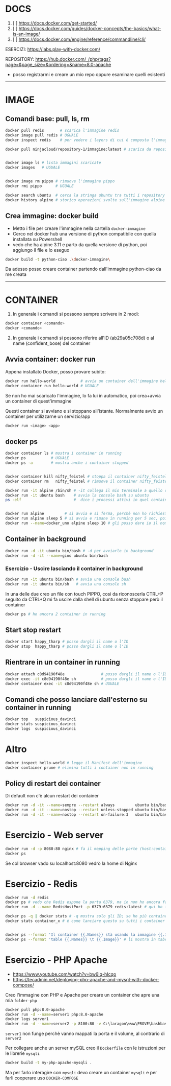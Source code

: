 # DOCS
1. [ ] https://docs.docker.com/get-started/
2. [ ] https://docs.docker.com/guides/docker-concepts/the-basics/what-is-an-image/
3. [ ] https://docs.docker.com/engine/reference/commandline/cli/

ESERCIZI: https://labs.play-with-docker.com/

REPOSITORY: https://hub.docker.com/_/php/tags?page=&page_size=&ordering=&name=8.0-apache
- posso registrarmi e creare un mio repo oppure esaminare quelli esistenti

---

# IMAGE

## Comandi base: pull, ls, rm
```bash
docker pull redis       # scarica l'immagine redis 
docker image pull redis # UGUALE 
docker inspect redis    # per vedere i layers di cui è composta l'immagine

docker pull ninjacloud/repository-1/immagine:latest # scarica da repository non ufficiale


docker image ls # lista immagini scaricate
docker images   # UGUALE


docker image rm pippo # rimuove l'immagine pippo
docker rmi pippo      # UGUALE

docker search ubuntu  # cerca la stringa ubuntu tra tutti i repository del docker hub    
docker history alpine # storico operazioni svolte sull'immagine alpine
```

## Crea immagine: docker build
- Metto i file per creare l'immagine nella cartella `docker-immagine`
- Cerco nel docker hub una versione di python compatibile con quella installata su Powershell
- vedo che ha alpine 3.11 e parto da quella versione di python, poi aggiungo il file e lo eseguo
```bash
docker build -t python-ciao .\docker-immagine\
```
Da adesso posso creare container partendo dall'immagine python-ciao da me creata

---

# CONTAINER
1. In generale i comandi si possono sempre scrivere in 2 modi:
```bash
docker container <comando>
docker <comando>
```
2. In generale i comandi si possono riferire all'ID (ab29a05c708d) o al name (confident_bose) del container



## Avvia container: docker run
Appena installato Docker, posso provare subito:
```bash
docker run hello-world           # avvia un container dell'immagine hello-world
docker container run hello-world # UGUALE
```
Se non ho mai scaricato l'immagine, lo fa lui in automatico, poi crea+avvia un container di quest'immagine

Questi container si avviano e si stoppano all'istante. Normalmente avvio un container per utilizzarne un servizio/app
```bash
docker run <image> <app>
```

## docker ps
```bash
docker container ls # mostra i container in running
docker ps           # UGUALE
docker ps -a        # mostra anche i container stopped


docker container kill nifty_feistel # stoppa il container nifty_feistel
docker container rm   nifty_feistel # rimuove il container nifty_feistel
```
```bash
docker run -it alpine /bin/sh # -it collega il mio terminale a quello del container
docker run -it ubuntu bash    # avvia la console bash su ubuntu
ps -elf                       #  dice i processi attivi in quel container (solo la bash)


docker run alpine         # si avvia e si ferma, perchè non ho richiesto nessun servizio
docker run alpine sleep 5 # si avvia e rimane in running per 5 sec, poi si ferma
docker run --name=docker_uno alpine sleep 10 # gli posso dare io il nome
```

## Container in background
```bash
docker run -d -it ubuntu bin/bash # -d per avviarlo in background
docker run -d -it --name=gino ubuntu bin/bash
```

### Esercizio - Uscire lasciando il container in background
```bash
docker run -it ubuntu bin/bash # avvia una console bash
docker run -it ubuntu bin/sh   # avvia una console sh
```
In una delle due creo un file con touch PIPPO, così da riconoscerla
CTRL+P seguito da CTRL+Q mi fa uscire dalla shell di ubuntu senza stoppare però il container
```bash
docker ps # ho ancora 2 container in running
```

## Start stop restart
```bash
docker start happy_tharp # posso dargli il name o l'ID
docker stop  happy_tharp # posso dargli il name o l'ID
```

## Rientrare in un container in running
```bash
docker attach c8d94190f48e                # posso dargli il name o l'ID
docker exec -it c8d94190f48e sh           # posso dargli il name o l'ID
docker container exec -it c8d94190f48e sh # UGUALE
```

## Comandi che posso lanciare dall'esterno su container in running
```bash
docker top   suspicious_davinci
docker stats suspicious_davinci
docker logs  suspicious_davinci
```


# Altro
```bash
docker inspect hello-world # legge il Manifest dell'immagine
docker container prune # elimina tutti i container non in running
```

## Policy di restart dei container
Di default non c'è alcun restart dei container
```bash
docker run -d -it --name=sempre --restart always         ubuntu bin/bash
docker run -d -it --name=nostop --restart unless-stopped ubuntu bin/bash
docker run -d -it --name=nostop --restart on-failure:3   ubuntu bin/bash # 3 tentativi di restart prima di fermarsi
```


# Esercizio - Web server
```bash
docker run -d -p 8080:80 nginx # fa il mapping delle porte (host:container)
docker ps
```
Se col browser vado su localhost:8080 vedrò la home di Nginx


# Esercizio - Redis
```bash
docker run -d redis
docker ps # vedo che Redis espone la porta 6379, ma io non ho ancora fatto mapping verso l'host fisico
docker run -d --name RedisHostPort -p 6379:6379 redis:latest # qui ho fatto il mapping
```

```bash
docker ps -q | docker stats # -q mostra solo gli ID; se ho più container in running, così li monitoro tutti
docker stats container_x # è come lanciare questo su tutti i container contemporaneamente


docker ps --format 'Il container {{.Names}} stà usando la immagine {{.Image}}' # formattazione dei dati
docker ps --format 'table {{.Names}} \t {{.Image}}' # li mostra in tabella
```


# Esercizio - PHP Apache
- https://www.youtube.com/watch?v=bw6Iq-hIcqo
- https://tecadmin.net/deploying-php-apache-and-mysql-with-docker-compose/

Creo l'immagine con PHP e Apache per creare un container che apre una mia `folder-php`
```bash
docker pull php:8.0-apache
docker run -d --name=server1 php:8.0-apache 
docker logs server1
docker run -d --name=server2 -p 8100:80 -v C:\laragon\www\PROVE\bashbash\DOCKER\folder-php:/var/www/html php:8.0-apache
```
`server1` non funge perchè vanno mappati la porta e il volume, al contrario di `server2`

Per collegare anche un server mySQL creo il `Dockerfile` con le istruzioni per le librerie `mysqli`
```bash
docker build -t my-php-apache-mysqli .
```
Ma per farlo interagire con `mysqli` devo creare un container `mysqli` e per farli cooperare uso `DOCKER-COMPOSE`


